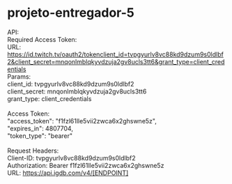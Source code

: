 # projeto-entregador-5

API: <br>
Required Access Token: <br>
  URL: https://id.twitch.tv/oauth2/tokenclient_id=tvpgyurlv8vc88kd9dzum9s0ldlbf2&client_secret=mnqonlmblqkyvdzuja2gv8ucls3tt6&grant_type=client_credentials <br>
  Params:<br>
    client_id: tvpgyurlv8vc88kd9dzum9s0ldlbf2<br>
    client_secret: mnqonlmblqkyvdzuja2gv8ucls3tt6<br>
    grant_type: client_credentials<br>
    <br>
   Access Token:<br>
      "access_token": "f1fzl61lle5vii2zwca6x2ghswne5z",<br>
      "expires_in": 4807704,<br>
      "token_type": "bearer"<br>
      <br>
Request Headers:<br>
  Client-ID: tvpgyurlv8vc88kd9dzum9s0ldlbf2<br>
  Authorization: Bearer f1fzl61lle5vii2zwca6x2ghswne5z<br>
  URL: https://api.igdb.com/v4/[ENDPOINT]<br>
